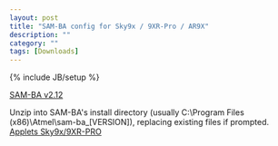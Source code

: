 ```yaml
---
layout: post
title: "SAM-BA config for Sky9x / 9XR-Pro / AR9X"
description: ""
category: ""
tags: [Downloads]
---
```

{% include JB/setup %}

[SAM-BA v2.12](http://jenkins.open-tx.org/tools/sam-ba_2.12.exe)

Unzip into SAM-BA's install directory (usually C:\Program Files (x86)\Atmel\sam-ba_[VERSION]\), replacing existing files if prompted.
[Applets Sky9x/9XR-PRO](http://jenkins.open-tx.org/tools/SAM-BA_applets_sky9x_9XRPro_AR9X.zip)
